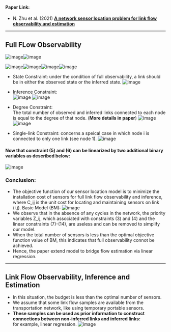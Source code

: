 #### Paper Link:
 - N. Zhu et al. (2021) [**A network sensor location problem for link flow observability and estimation**](https://www.sciencedirect.com/science/article/abs/pii/S0377221721008870)
__________________________________________________

## Full FLow Observability 
![image](https://user-images.githubusercontent.com/88390140/151836820-eb9855ac-ad9f-4d12-ace8-bb93716ada38.png)![image](https://user-images.githubusercontent.com/88390140/151826236-2eaf206f-b06b-4445-a08f-e8755f1ad3ae.png)
            
![image](https://user-images.githubusercontent.com/88390140/151827085-b8386ca2-b813-4bba-945d-9ca08b884697.png)![image](https://user-images.githubusercontent.com/88390140/151827130-a931b865-dc9c-4875-94dd-24eb7a316272.png)![image](https://user-images.githubusercontent.com/88390140/151827172-5fcf3234-eb77-497a-b53f-69f3334bc33b.png)![image](https://user-images.githubusercontent.com/88390140/151838589-4b71fe24-9827-4d8d-97be-dc0339132602.png)


- State Constraint: under the condition of full observability, a link should be in either the observed state or the inferred state. 
![image](https://user-images.githubusercontent.com/88390140/151835701-239c8ac0-6d67-46b0-87af-968bfd7b21b7.png)          
- Inference Constraint:              
![image](https://user-images.githubusercontent.com/88390140/151835744-74cabf16-b77d-418f-a363-b2e445fb9788.png) ![image](https://user-images.githubusercontent.com/88390140/151829241-8b6c92a0-d88b-4460-8e4e-04321498b33f.png)

- Degree Constraint:             
The total number of observed and inferred links connected to each node is equal to the degree of that node. (**More details in paper**) ![image](https://user-images.githubusercontent.com/88390140/151835534-2273f462-9bf3-4484-8e9c-2b94f0e5eeb2.png)
![image](https://user-images.githubusercontent.com/88390140/151835587-8e2068c6-f5c5-4424-b0df-f07f50161533.png)

- Single-link Constraint: concerns a speical case in which node i is connected to only one link (see node 1). ![image](https://user-images.githubusercontent.com/88390140/151835942-da13a263-bd74-4843-9c63-df0f4ff11cea.png)


#### Now that constraint (5) and (6) can be linearized by two additional binary variables as described below: 
![image](https://user-images.githubusercontent.com/88390140/151836166-898dec1b-8d24-4d24-b950-1c62939a9d25.png)

### Conclusion: 
- The objective function of our sensor location model is to minimize the installation cost of sensors for full link flow observability and inference, where C_ij is the unit cost for locating and maintaining sensors on link (i,j). Basic Model (BM): 
![image](https://user-images.githubusercontent.com/88390140/151836503-f11200ef-3e8e-4d7a-8a2c-9f44eb52faf3.png)   
- We observe that in the absence of any cycles in the network, the priority variables Z_ij, which associated with constraints (3) and (4) and the linear constraints (7)-(14), are useless and can be removed to simplify our model. 
- When the total number of sensors is less than the optimal objective function value of BM, this indicates that full observability connot be achieved. 
- Hence, the paper extend model to bridge flow estimation via linear regression. 


__________________________________________________

## Link Flow Observability, Inference and Estimation 
- In this situation, the budget is less than the optimal number of sensors. 
- We assume that some link flow samples are available from the transportation network, like using temporary portable sensors. 
- **These samples can be used as prior information to construct connections between non-inferred links and inferred links:**                 
for example, linear regression. ![image](https://user-images.githubusercontent.com/88390140/151863487-9878254f-4e18-4daa-b7e0-2a9e3bc2b3cf.png)
  

































